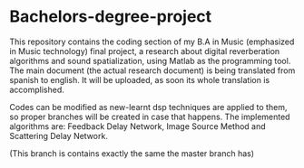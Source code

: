# Bachelors-degree-project
This repository contains the coding section of my B.A in Music (emphasized in Music technology) final project, a research about digital reverberation algorithms and sound spatialization, using Matlab as the programming tool. The main document (the actual research document) is being translated from spanish to english. It will be uploaded, as soon its whole translation is accomplished.

Codes can be modified as new-learnt dsp techniques are applied to them, so proper branches will be created in case that happens. The implemented algorithms are: Feedback Delay Network, Image Source Method and Scattering Delay Network.

(This branch is contains exactly the same the master branch has)
